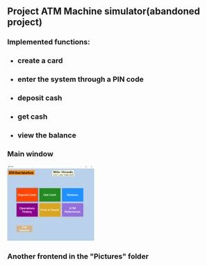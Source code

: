 ## Project ATM Machine simulator(abandoned project)

### Implemented functions: 
* ### create a card 
* ### enter the system through a PIN code 
* ### deposit cash 
* ### get cash
* ### view the balance

### Main window
<img src="https://github.com/IlyaOvchinnikov-0/ATMsimulator/blob/main/ATMsimulator/Pictures/MainWindow.png" width="200" />

### Another frontend in the "Pictures" folder